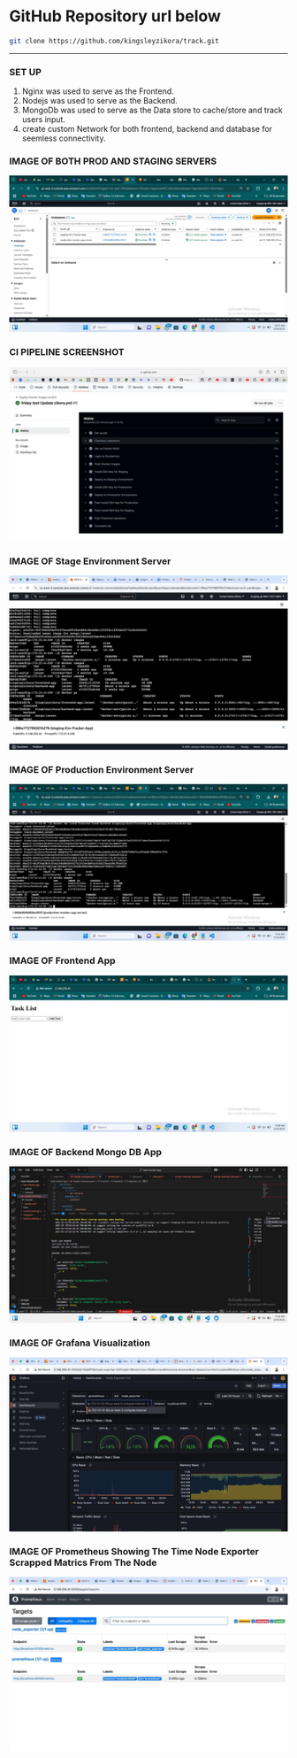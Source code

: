 # GitHub Repository url below

```bash
git clone https://github.com/kingsleyzikora/track.git
```
---

### SET UP 

1. Nginx was used to serve as the Frontend.
2. Nodejs was used to serve as the Backend.
3. MongoDb was used to serve as the Data store to cache/store and track users input.
4. create custom Network for both frontend, backend and database for seemless connectivity.



### IMAGE OF BOTH PROD AND STAGING SERVERS 

![alt text](<servers prod and stage image.jpg>)


### CI PIPELINE SCREENSHOT

![alt text](<deployment pipeline logs.jpg>)


### IMAGE OF Stage Environment Server

![alt text](<stage env server.jpg>)


### IMAGE OF Production Environment Server

![alt text](<prod env server.jpg>)


### IMAGE OF Frontend App

![alt text](<front end image.jpg>)



### IMAGE OF Backend Mongo DB App

![alt text](<mongo db backend.jpg>)


### IMAGE OF Grafana Visualization

![alt text](<grafana image for task.jpg>)



### IMAGE OF Prometheus Showing The Time Node Exporter Scrapped Matrics From The Node

![alt text](<prometheus image for task.jpg>)